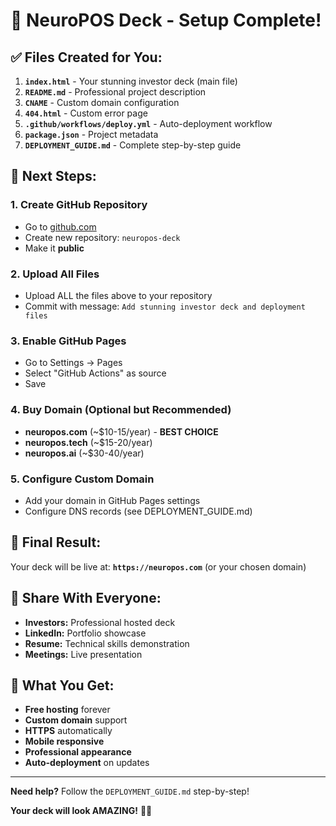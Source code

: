 # 🚀 **NeuroPOS Deck - Setup Complete!**

## **✅ Files Created for You:**

1. **`index.html`** - Your stunning investor deck (main file)
2. **`README.md`** - Professional project description
3. **`CNAME`** - Custom domain configuration
4. **`404.html`** - Custom error page
5. **`.github/workflows/deploy.yml`** - Auto-deployment workflow
6. **`package.json`** - Project metadata
7. **`DEPLOYMENT_GUIDE.md`** - Complete step-by-step guide

## **🎯 Next Steps:**

### **1. Create GitHub Repository**
- Go to [github.com](https://github.com)
- Create new repository: `neuropos-deck`
- Make it **public**

### **2. Upload All Files**
- Upload ALL the files above to your repository
- Commit with message: `Add stunning investor deck and deployment files`

### **3. Enable GitHub Pages**
- Go to Settings → Pages
- Select "GitHub Actions" as source
- Save

### **4. Buy Domain (Optional but Recommended)**
- **neuropos.com** (~$10-15/year) - **BEST CHOICE**
- **neuropos.tech** (~$15-20/year)
- **neuropos.ai** (~$30-40/year)

### **5. Configure Custom Domain**
- Add your domain in GitHub Pages settings
- Configure DNS records (see DEPLOYMENT_GUIDE.md)

## **🌟 Final Result:**
Your deck will be live at: **`https://neuropos.com`** (or your chosen domain)

## **📱 Share With Everyone:**
- **Investors:** Professional hosted deck
- **LinkedIn:** Portfolio showcase
- **Resume:** Technical skills demonstration
- **Meetings:** Live presentation

## **🎉 What You Get:**
- **Free hosting** forever
- **Custom domain** support
- **HTTPS** automatically
- **Mobile responsive**
- **Professional appearance**
- **Auto-deployment** on updates

---

**Need help?** Follow the `DEPLOYMENT_GUIDE.md` step-by-step!

**Your deck will look AMAZING!** 🚀✨
